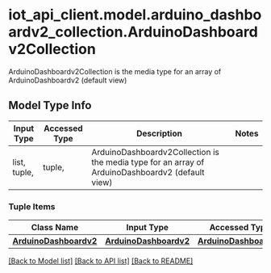 # iot_api_client.model.arduino_dashboardv2_collection.ArduinoDashboardv2Collection

ArduinoDashboardv2Collection is the media type for an array of ArduinoDashboardv2 (default view)

## Model Type Info
Input Type | Accessed Type | Description | Notes
------------ | ------------- | ------------- | -------------
list, tuple,  | tuple,  | ArduinoDashboardv2Collection is the media type for an array of ArduinoDashboardv2 (default view) | 

### Tuple Items
Class Name | Input Type | Accessed Type | Description | Notes
------------- | ------------- | ------------- | ------------- | -------------
[**ArduinoDashboardv2**](ArduinoDashboardv2.md) | [**ArduinoDashboardv2**](ArduinoDashboardv2.md) | [**ArduinoDashboardv2**](ArduinoDashboardv2.md) |  | 

[[Back to Model list]](../../README.md#documentation-for-models) [[Back to API list]](../../README.md#documentation-for-api-endpoints) [[Back to README]](../../README.md)

